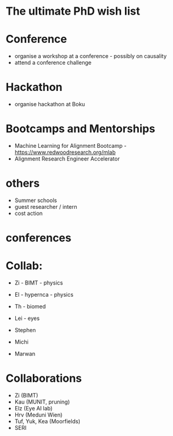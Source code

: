 # The ultimate PhD wish list



# Conference
* organise a workshop at a conference - possibly on causality
* attend a conference challenge



# Hackathon 
* organise hackathon at Boku


# Bootcamps and Mentorships
* Machine Learning for Alignment Bootcamp - https://www.redwoodresearch.org/mlab
* Alignment Research Engineer Accelerator



# others
* Summer schools
* guest researcher / intern
* cost action

# conferences




# Collab:
* Zi - BIMT - physics
* El - hypernca - physics
* Th - biomed
* Lei - eyes

* Stephen
* Michi
* Marwan

# Collaborations
* Zi (BIMT)
* Kau (MUNIT, pruning)
* Elz (Eye AI lab)
* Hrv (Meduni Wien)
* Tuf, Yuk, Kea (Moorfields)
* SERI
